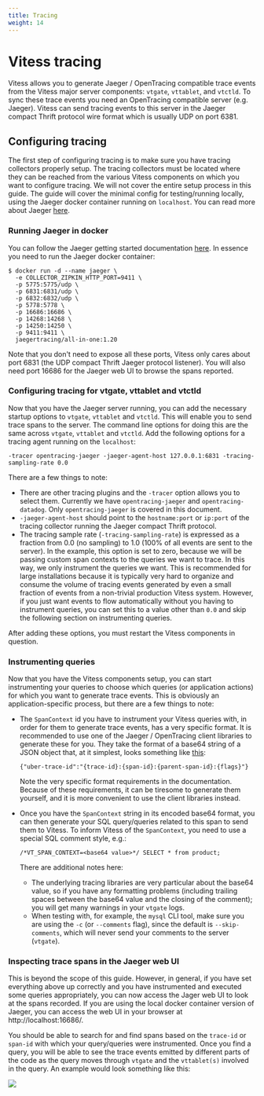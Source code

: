 ```yaml
---
title: Tracing
weight: 14
---
```


# Vitess tracing

Vitess allows you to generate Jaeger / OpenTracing compatible trace events from the Vitess major server components: `vtgate`, `vttablet`, and `vtctld`. To sync these trace events you need an OpenTracing compatible server (e.g. Jaeger). Vitess can send tracing events to this server in the Jaeger compact Thrift protocol wire format which is usually UDP on port 6381.

## Configuring tracing

The first step of configuring tracing is to make sure you have tracing collectors properly setup. The tracing collectors must be located where they can be reached from the various Vitess components on which you want to configure tracing.  We will not cover the entire setup process in this guide. The guide will cover the minimal config for testing/running locally, using the Jaeger docker container running on `localhost`. You can read more about Jaeger [here](https://www.jaegertracing.io/docs/1.20/features/).

### Running Jaeger in docker

You can follow the Jaeger getting started documentation [here](https://www.jaegertracing.io/docs/1.20/getting-started/). In essence you need to run the Jaeger docker container:

``` shell
$ docker run -d --name jaeger \
  -e COLLECTOR_ZIPKIN_HTTP_PORT=9411 \
  -p 5775:5775/udp \
  -p 6831:6831/udp \
  -p 6832:6832/udp \
  -p 5778:5778 \
  -p 16686:16686 \
  -p 14268:14268 \
  -p 14250:14250 \
  -p 9411:9411 \
  jaegertracing/all-in-one:1.20
```

Note that you don't need to expose all these ports, Vitess only cares about port 6831 (the UDP compact Thrift Jaeger protocol listener). You will also need port 16686 for the Jaeger web UI to browse the spans reported.

### Configuring tracing for vtgate, vttablet and vtctld

Now that you have the Jaeger server running, you can add the necessary startup options to `vtgate`, `vttablet` and `vtctld`. This will enable you to send trace spans to the server.  The command line options for doing this are the same across `vtgate`, `vttablet` and `vtctld`. Add the following options for a tracing agent running on the `localhost`:

``` shell
-tracer opentracing-jaeger -jaeger-agent-host 127.0.0.1:6831 -tracing-sampling-rate 0.0 
```

There are a few things to note:

  * There are other tracing plugins and the `-tracer` option allows you to select them. Currently we have `opentracing-jaeger` and `opentracing-datadog`. Only `opentracing-jaeger` is covered in this document.
  * `-jaeger-agent-host` should point to the `hostname:port` or `ip:port` of the tracing collector running the Jaeger compact Thrift protocol.
  * The tracing sample rate (`-tracing-sampling-rate`) is expressed as a fraction from 0.0 (no sampling) to 1.0 (100% of all events are sent to the server). In the example, this option is set to zero, because we will be passing custom span contexts to the queries we want to trace. In this way, we only instrument the queries we want.  This is recommended for large installations because it is typically very hard to organize and consume the volume of tracing events generated by even a small fraction of events from a non-trivial production Vitess system. However, if you just want events to flow automatically without you having to instrument queries, you can set this to a value other than `0.0` and skip the following section on instrumenting queries.

After adding these options, you must restart the Vitess components in question.

### Instrumenting queries

Now that you have the Vitess components setup, you can start instrumenting your queries to choose which queries (or application actions) for which you want to generate trace events. This is obviously an application-specific process, but there are a few things to note:

  * The `SpanContext` id you have to instrument your Vitess queries with, in order for them to generate trace events, has a very specific format.  It is recommended to use one of the Jaeger / OpenTracing client libraries to generate these for you. They take the format of a base64 string of a JSON object that, at it simplest, looks something like [this](https://www.jaegertracing.io/docs/1.19/client-libraries/#tracespan-identity):
  
    ``` shell
    {"uber-trace-id":"{trace-id}:{span-id}:{parent-span-id}:{flags}"}
    ```
    Note the very specific format requirements in the documentation. Because of these requirements, it can be tiresome to generate them yourself, and it is more convenient to use the client libraries instead.
    
  * Once you have the `SpanContext` string in its encoded base64 format, you can then generate your SQL query/queries related to this span to send them to Vitess.  To inform Vitess of the `SpanContext`, you need to use a special SQL comment style, e.g.:
  
    ``` shell
    /*VT_SPAN_CONTEXT=<base64 value>*/ SELECT * from product;
    ```
    There are additional notes here:
    
    * The underlying tracing libraries are very particular about the base64 value, so if you have any formatting problems (including trailing spaces between the base64 value and the closing of the comment); you will get many warnings in your `vtgate` logs.
    * When testing with, for example, the `mysql` CLI tool, make sure you are using the `-c` (or `--comments` flag), since the default is `--skip-comments`, which will never send your comments to the server (`vtgate`).

### Inspecting trace spans in the Jaeger web UI

This is beyond the scope of this guide. However, in general, if you have set everything above up correctly and you have instrumented and executed some queries appropriately, you can now access the Jager web UI to look at the spans recorded. If you are using the local docker container version of Jaeger, you can access the web UI in your browser at http://localhost:16686/. 

You should be able to search for and find spans based on the `trace-id` or `span-id` with which your query/queries were instrumented. Once you find a query, you will be able to see the trace events emitted by different
parts of the code as the query moves through `vtgate` and the `vttablet(s)` involved in the query. An example would look something like this:

![](../trace1.png)

